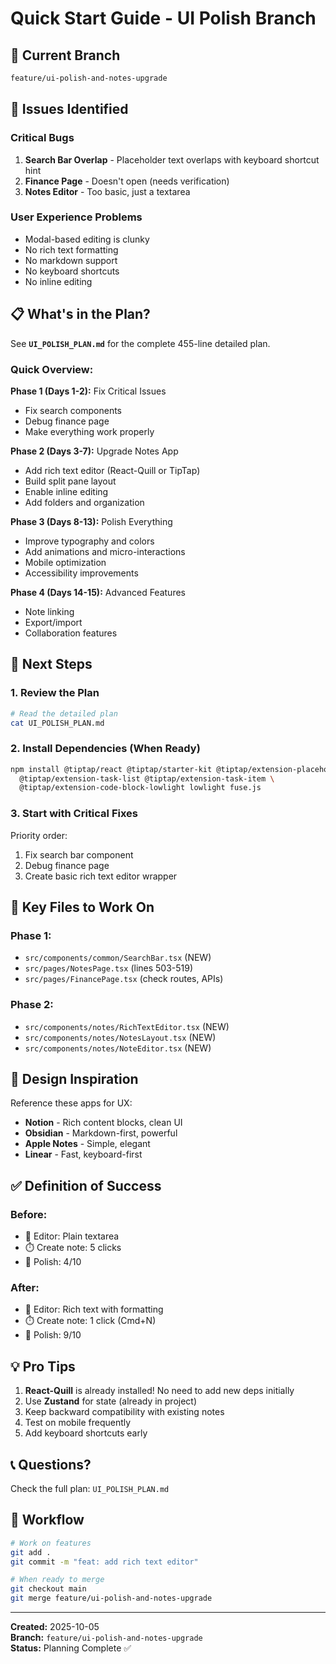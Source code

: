 # Quick Start Guide - UI Polish Branch

## 🎯 Current Branch
```bash
feature/ui-polish-and-notes-upgrade
```

## 🐛 Issues Identified

### Critical Bugs
1. **Search Bar Overlap** - Placeholder text overlaps with keyboard shortcut hint
2. **Finance Page** - Doesn't open (needs verification)
3. **Notes Editor** - Too basic, just a textarea

### User Experience Problems
- Modal-based editing is clunky
- No rich text formatting
- No markdown support
- No keyboard shortcuts
- No inline editing

## 📋 What's in the Plan?

See **`UI_POLISH_PLAN.md`** for the complete 455-line detailed plan.

### Quick Overview:

**Phase 1 (Days 1-2):** Fix Critical Issues
- Fix search components
- Debug finance page
- Make everything work properly

**Phase 2 (Days 3-7):** Upgrade Notes App
- Add rich text editor (React-Quill or TipTap)
- Build split pane layout
- Enable inline editing
- Add folders and organization

**Phase 3 (Days 8-13):** Polish Everything
- Improve typography and colors
- Add animations and micro-interactions
- Mobile optimization
- Accessibility improvements

**Phase 4 (Days 14-15):** Advanced Features
- Note linking
- Export/import
- Collaboration features

## 🚀 Next Steps

### 1. Review the Plan
```bash
# Read the detailed plan
cat UI_POLISH_PLAN.md
```

### 2. Install Dependencies (When Ready)
```bash
npm install @tiptap/react @tiptap/starter-kit @tiptap/extension-placeholder \
  @tiptap/extension-task-list @tiptap/extension-task-item \
  @tiptap/extension-code-block-lowlight lowlight fuse.js
```

### 3. Start with Critical Fixes
Priority order:
1. Fix search bar component
2. Debug finance page
3. Create basic rich text editor wrapper

## 📁 Key Files to Work On

### Phase 1:
- `src/components/common/SearchBar.tsx` (NEW)
- `src/pages/NotesPage.tsx` (lines 503-519)
- `src/pages/FinancePage.tsx` (check routes, APIs)

### Phase 2:
- `src/components/notes/RichTextEditor.tsx` (NEW)
- `src/components/notes/NotesLayout.tsx` (NEW)
- `src/components/notes/NoteEditor.tsx` (NEW)

## 🎨 Design Inspiration

Reference these apps for UX:
- **Notion** - Rich content blocks, clean UI
- **Obsidian** - Markdown-first, powerful
- **Apple Notes** - Simple, elegant
- **Linear** - Fast, keyboard-first

## ✅ Definition of Success

### Before:
- 📝 Editor: Plain textarea
- ⏱️ Create note: 5 clicks
- 🎨 Polish: 4/10

### After:
- 📝 Editor: Rich text with formatting
- ⏱️ Create note: 1 click (Cmd+N)
- 🎨 Polish: 9/10

## 💡 Pro Tips

1. **React-Quill** is already installed! No need to add new deps initially
2. Use **Zustand** for state (already in project)
3. Keep backward compatibility with existing notes
4. Test on mobile frequently
5. Add keyboard shortcuts early

## 📞 Questions?

Check the full plan: `UI_POLISH_PLAN.md`

## 🔄 Workflow

```bash
# Work on features
git add .
git commit -m "feat: add rich text editor"

# When ready to merge
git checkout main
git merge feature/ui-polish-and-notes-upgrade
```

---

**Created:** 2025-10-05  
**Branch:** `feature/ui-polish-and-notes-upgrade`  
**Status:** Planning Complete ✅
